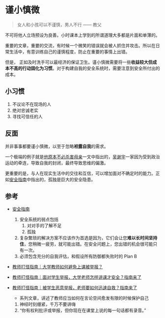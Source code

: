 # 谨小慎微

> 女人和小孩可以不谨慎，男人不行 —— 教父


不可将他人立场预设为良善。小时课本上学到的所谓道理大多都是片面和单薄的。

重要的文章，重要的交流，有时候一个微笑的错误就会被人抓住并攻击。所以在日常生活中，有意训练自己的谨慎程度，防止在重要的事情上出错。

但是， 正如及时洗手可以最经济的保证卫生。谨小慎微需要将一些**收益较大但成本不高的行动固化为习惯**。对于构建自我的安全系统时，需要注意到安全所付出的成本。

## 小习惯

1. 不议论不在现场的人
2. 绝对忠诚老实
3. 寻找可信任的人

## 反面

并非事事都要谨小慎微，以至于忽略**袒露自我**的需求。

一个极端的例子就是[他原本不必杀害母亲](https://mp.weixin.qq.com/s/0xS5GYhnRSoWvqHxfLGe3Q)一文中指出的，[吴谢宇](https://zh.wikipedia.org/wiki/%E5%8C%97%E5%A4%A7%E5%AD%A6%E5%AD%90%E5%BC%91%E6%AF%8D%E6%A1%88)一家因为受到政治运动的牵连，导致自我的封闭，最终导致思维的偏激。

更重要的是，与人在现实生活中的交往和互信，可以增加面对不确定时的能力。正如[安全指南](https://chinadigitaltimes.net/chinese/694459.html)中指出的，孤独是巨大的安全隐患。

## 参考

+ [安全指南](https://chinadigitaltimes.net/chinese/694459.html)
    1. 安全系统的弱点包括
       1. 对对手的了解不足
       2. 孤独
    2. 复杂繁琐的解决方案不应该作为首选是因为，它们会让您**难以长时间坚持住**，您稍微一疲劳，就可能出错。在安全问题上，您出错的机会很可能只有一次。
    3. 必须包含充分的自我评估，和假设所有防御都失败时的 Plan B

+ [教师打怪指南｜大学教师如何避免上课被举报？](https://chinadigitaltimes.net/chinese/696564.html)
+ [教师打怪指南｜面对学生举报，大学老师怎样讲课才安全？指南来了](https://chinadigitaltimes.net/chinese/674676.html)
+ [教师打怪指南｜被学生恶意举报，老师要如何迅速自救？指南来了](https://chinadigitaltimes.net/chinese/674673.html)
    - 系列文章，讲述了教师应当如何在言论空间愈发有限的时候保护自己
    1. 神经时刻绷紧，千万不要讲嗨
    2. “你有权利批评或举报，但你现在在课堂上说的每一句话都有录音。”